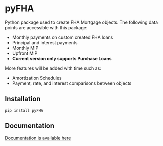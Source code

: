 # pyFHA
Python package used to create FHA Mortgage objects. The following data points are accessible with this package:
* Monthly payments on custom created FHA loans
* Principal and interest payments
* Monthly MIP
* Upfront MIP  
* __Current version only supports Purchase Loans__  

More features will be added with time such as:
* Amortization Schedules
* Payment, rate, and interest comparisons between objects

## Installation
```
pip install pyFHA
```

## Documentation
[Documentation is available here](https://pypi.org/project/pyFHA/) 
